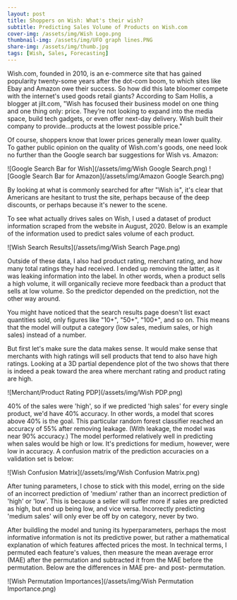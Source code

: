 ```yaml
---
layout: post
title: Shoppers on Wish: What's their wish?
subtitle: Predicting Sales Volume of Products on Wish.com
cover-img: /assets/img/Wish Logo.png
thumbnail-img: /assets/img/UFO graph lines.PNG
share-img: /assets/img/thumb.jpg
tags: [Wish, Sales, Forecasting]
---
```


Wish.com, founded in 2010, is an e-commerce site that has gained popularity twenty-some years after the dot-com boom, to which sites like Ebay and Amazon owe their success.  So how did this late bloomer compete with the internet's used goods retail giants?  According to Sam Hollis, a blogger at jilt.com, "Wish has focused their business model on one thing and one thing only: price. They’re not looking to expand into the media space, build tech gadgets, or even offer next-day delivery. Wish built their company to provide...products at the lowest possible price."

Of course, shoppers know that lower prices generally mean lower quality.  To gather public opinion on the quality of Wish.com's goods, one need look no further than the Google search bar suggestions for Wish vs. Amazon:

![Google Search Bar for Wish](/assets/img/Wish Google Search.png)
![Google Search Bar for Amazon](/assets/img/Amazon Google Search.png)

By looking at what is commonly searched for after "Wish is", it's clear that Americans are hesitant to trust the site, perhaps because of the deep discounts, or perhaps because it's newer to the scene.

To see what actually drives sales on Wish, I used a dataset of product information scraped from the website in August, 2020.  Below is an example of the information used to predict sales volume of each product.

![Wish Search Results](/assets/img/Wish Search Page.png)

Outside of these data, I also had product rating, merchant rating, and how many total ratings they had received.  I ended up removing the latter, as it was leaking information into the label.  In other words, when a product sells a high volume, it will organically recieve more feedback than a product that sells at low volume.  So the predictor depended on the prediction, not the other way around.

You might have noticed that the search results page doesn't list exact quantities sold, only figures like "10+", "50+", "100+", and so on.  This means that the model will output a category (low sales, medium sales, or high sales) instead of a number.

But first let's make sure the data makes sense.  It would make sense that merchants with high ratings will sell products that tend to also have high ratings.  Looking at a 3D partial dependence plot of the two shows that there is indeed a peak toward the area where merchant rating and product rating are high.

![Merchant/Product Rating PDP](/assets/img/Wish PDP.png)

40% of the sales were 'high', so if we predicted 'high sales' for every single product, we'd have 40% accuracy.  In other words, a model that scores above 40% is the goal.  This particular random forest classifier reached an accuracy of 55% after removing leakage.  (With leakage, the model was near 90% accuracy.)  The model performed relatively well in predicting when sales would be high or low.  It's predictions for medium, however, were low in accuracy.  A confusion matrix of the prediction accuracies on a validation set is below:

![Wish Confusion Matrix](/assets/img/Wish Confusion Matrix.png)

After tuning parameters, I chose to stick with this model, erring on the side of an incorrect prediction of 'medium' rather than an incorrect prediction of 'high' or 'low'.  This is because a seller will suffer more if sales are predicted as high, but end up being low, and vice versa.  Incorrectly predicting 'medium sales' will only ever be off by on category, never by two.

After buildling the model and tuning its hyperparameters, perhaps the most informative information is not its predictive power, but rather a mathematical explanation of which features affected prices the most.  In technical terms, I permuted each feature's values, then measure the mean average error (MAE) after the permutation and subtracted it from the MAE before the permutation.  Below are the differences in MAE pre- and post- permutation.

![Wish Permutation Importances](/assets/img/Wish Permutation Importance.png)

